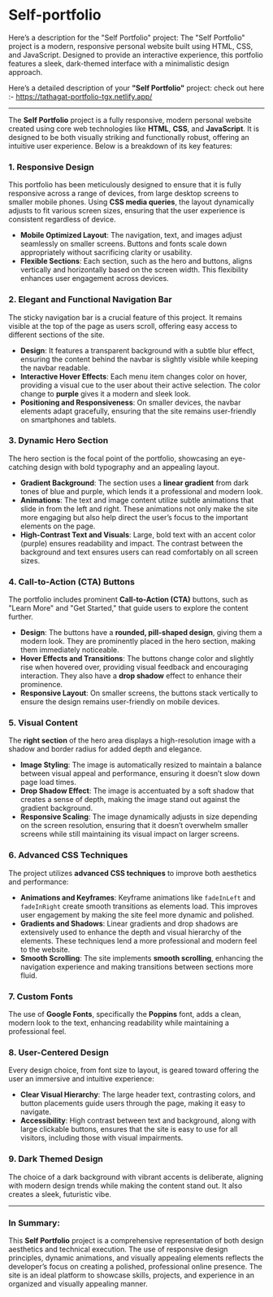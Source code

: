 # Self-portfolio
 Here’s a description for the "Self Portfolio" project:  The "Self Portfolio" project is a modern, responsive personal website built using HTML, CSS, and JavaScript. Designed to provide an interactive experience, this portfolio features a sleek, dark-themed interface with a minimalistic design approach.

Here’s a detailed description of your **"Self Portfolio"** project: check out here :- https://tathagat-portfolio-tgx.netlify.app/

---

The **Self Portfolio** project is a fully responsive, modern personal website created using core web technologies like **HTML**, **CSS**, and **JavaScript**. It is designed to be both visually striking and functionally robust, offering an intuitive user experience. Below is a breakdown of its key features:

### **1. Responsive Design**
This portfolio has been meticulously designed to ensure that it is fully responsive across a range of devices, from large desktop screens to smaller mobile phones. Using **CSS media queries**, the layout dynamically adjusts to fit various screen sizes, ensuring that the user experience is consistent regardless of device.

- **Mobile Optimized Layout**: The navigation, text, and images adjust seamlessly on smaller screens. Buttons and fonts scale down appropriately without sacrificing clarity or usability.
- **Flexible Sections**: Each section, such as the hero and buttons, aligns vertically and horizontally based on the screen width. This flexibility enhances user engagement across devices.

### **2. Elegant and Functional Navigation Bar**
The sticky navigation bar is a crucial feature of this project. It remains visible at the top of the page as users scroll, offering easy access to different sections of the site.

- **Design**: It features a transparent background with a subtle blur effect, ensuring the content behind the navbar is slightly visible while keeping the navbar readable.
- **Interactive Hover Effects**: Each menu item changes color on hover, providing a visual cue to the user about their active selection. The color change to **purple** gives it a modern and sleek look.
- **Positioning and Responsiveness**: On smaller devices, the navbar elements adapt gracefully, ensuring that the site remains user-friendly on smartphones and tablets.

### **3. Dynamic Hero Section**
The hero section is the focal point of the portfolio, showcasing an eye-catching design with bold typography and an appealing layout.

- **Gradient Background**: The section uses a **linear gradient** from dark tones of blue and purple, which lends it a professional and modern look.
- **Animations**: The text and image content utilize subtle animations that slide in from the left and right. These animations not only make the site more engaging but also help direct the user’s focus to the important elements on the page.
- **High-Contrast Text and Visuals**: Large, bold text with an accent color (purple) ensures readability and impact. The contrast between the background and text ensures users can read comfortably on all screen sizes.

### **4. Call-to-Action (CTA) Buttons**
The portfolio includes prominent **Call-to-Action (CTA)** buttons, such as "Learn More" and "Get Started," that guide users to explore the content further.

- **Design**: The buttons have a **rounded, pill-shaped design**, giving them a modern look. They are prominently placed in the hero section, making them immediately noticeable.
- **Hover Effects and Transitions**: The buttons change color and slightly rise when hovered over, providing visual feedback and encouraging interaction. They also have a **drop shadow** effect to enhance their prominence.
- **Responsive Layout**: On smaller screens, the buttons stack vertically to ensure the design remains user-friendly on mobile devices.

### **5. Visual Content**
The **right section** of the hero area displays a high-resolution image with a shadow and border radius for added depth and elegance.

- **Image Styling**: The image is automatically resized to maintain a balance between visual appeal and performance, ensuring it doesn’t slow down page load times.
- **Drop Shadow Effect**: The image is accentuated by a soft shadow that creates a sense of depth, making the image stand out against the gradient background.
- **Responsive Scaling**: The image dynamically adjusts in size depending on the screen resolution, ensuring that it doesn’t overwhelm smaller screens while still maintaining its visual impact on larger screens.

### **6. Advanced CSS Techniques**
The project utilizes **advanced CSS techniques** to improve both aesthetics and performance:

- **Animations and Keyframes**: Keyframe animations like `fadeInLeft` and `fadeInRight` create smooth transitions as elements load. This improves user engagement by making the site feel more dynamic and polished.
- **Gradients and Shadows**: Linear gradients and drop shadows are extensively used to enhance the depth and visual hierarchy of the elements. These techniques lend a more professional and modern feel to the website.
- **Smooth Scrolling**: The site implements **smooth scrolling**, enhancing the navigation experience and making transitions between sections more fluid.

### **7. Custom Fonts**
The use of **Google Fonts**, specifically the **Poppins** font, adds a clean, modern look to the text, enhancing readability while maintaining a professional feel.

### **8. User-Centered Design**
Every design choice, from font size to layout, is geared toward offering the user an immersive and intuitive experience:

- **Clear Visual Hierarchy**: The large header text, contrasting colors, and button placements guide users through the page, making it easy to navigate.
- **Accessibility**: High contrast between text and background, along with large clickable buttons, ensures that the site is easy to use for all visitors, including those with visual impairments.

### **9. Dark Themed Design**
The choice of a dark background with vibrant accents is deliberate, aligning with modern design trends while making the content stand out. It also creates a sleek, futuristic vibe.

---

### **In Summary:**
This **Self Portfolio** project is a comprehensive representation of both design aesthetics and technical execution. The use of responsive design principles, dynamic animations, and visually appealing elements reflects the developer’s focus on creating a polished, professional online presence. The site is an ideal platform to showcase skills, projects, and experience in an organized and visually appealing manner.
